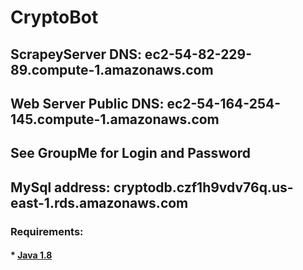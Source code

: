 # CryptoBot
## ScrapeyServer DNS: ec2-54-82-229-89.compute-1.amazonaws.com
## Web Server Public DNS:     ec2-54-164-254-145.compute-1.amazonaws.com
## See GroupMe for Login and Password
## MySql address:  cryptodb.czf1h9vdv76q.us-east-1.rds.amazonaws.com 

### Requirements: 
#### * [Java 1.8](http://www.oracle.com/technetwork/java/javase/downloads/jdk8-downloads-2133151.html)  

